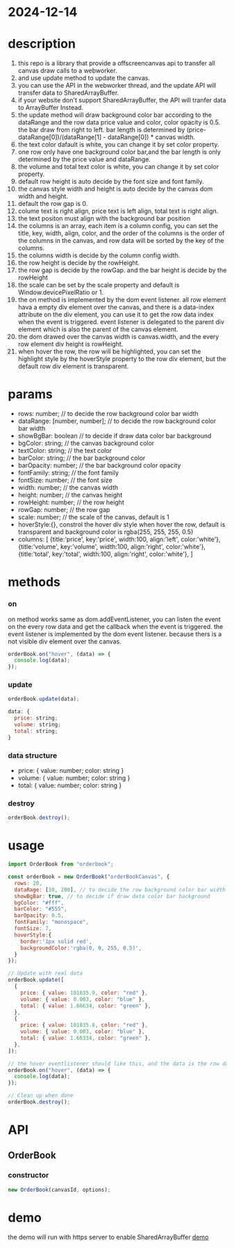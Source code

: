 # 2024-12-14

# description

1. this repo is a library that provide a offscreencanvas api to transfer all canvas draw calls to a webworker.
2. and use update method to update the canvas.
3. you can use the API in the webworker thread, and the update API will transfer data to SharedArrayBuffer.
4. if your website don't support SharedArrayBuffer, the API will tranfer data to ArrayBuffer Instead.
5. the update method will draw background color bar according to the dataRange and the row data price value and color, color opacity is 0.5. the bar draw from right to left. bar length is determined by (price-dataRange[0])/(dataRange[1] - dataRange[0]) \* canvas width.
6. the text color dafault is white, you can change it by set color property.
7. one row only have one background color bar,and the bar length is only determined by the price value and dataRange.
8. the volume and total text color is white, you can change it by set color property.
9. default row height is auto decide by the font size and font family.
10. the canvas style width and height is auto decide by the canvas dom width and height.
11. default the row gap is 0.
12. colume text is right align, price text is left align, total text is right align.
13. the text positon must align with the background bar position
14. the columns is an array, each item is a column config, you can set the title, key, width, align, color, and the order of the columns is the order of the columns in the canvas, and row data will be sorted by the key of the columns.
15. the columns width is decide by the column config width.
16. the row height is decide by the rowHeight.
17. the row gap is decide by the rowGap. and the bar height is decide by the rowHeight
18. the scale can be set by the scale property and default is Window.devicePixelRatio or 1.
19. the on method is implemented by the dom event listener. all row element hava a empty div element over the canvas, and there is a data-index attribute on the div element, you can use it to get the row data index when the event is triggered. event listener is delegated to the parent div element which is also the parent of the canvas element.
20. the dom drawed over the canvas width is canvas.width, and the every row element div height is rowHeight.
21. when hover the row, the row will be highlighted, you can set the highlight style by the hoverStyle property to the row div element, but the default row div element is transparent.

# params

- rows: number; // to decide the row background color bar width
- dataRange: [number, number]; // to decide the row background color bar width
- showBgBar: boolean // to decide if draw data color bar background
- bgColor: string; // the canvas background color
- textColor: string; // the text color
- barColor: string; // the bar background color
- barOpacity: number; // the bar background color opacity
- fontFamily: string; // the font family
- fontSize: number; // the font size
- width: number; // the canvas width
- height: number; // the canvas height
- rowHeight: number; // the row height
- rowGap: number; // the row gap
- scale: number; // the scale of the canvas, default is 1
- hoverStyle:{},  constrol the hover div style when hover the row, default is transparent and background color is rgba(255, 255, 255, 0.5)
- columns: [
  {title:'price', key:'price', width:100, align:'left', color:'white'},
  {title:'volume', key:'volume', width:100, align:'right', color:'white'},
  {title:'total', key:'total', width:100, align:'right', color:'white'},
  ]

# methods

### on

on method works same as dom.addEventListener, you can listen the event on the every row data and get the callback when the event is triggered.
the event listener is implemented by the dom event listener. because thers is a not visible div element over the canvas.

```js
orderBook.on("hover", (data) => {
  console.log(data);
});
```

### update

```js
orderBook.update(data);

data: {
  price: string;
  volume: string;
  total: string;
}
```

### data structure

- price: { value: number; color: string }
- volume: { value: number; color: string }
- total: { value: number; color: string }

### destroy

```js
orderBook.destroy();
```

# usage

```js
import OrderBook from "orderbook";

const orderBook = new OrderBook("orderBookCanvas", {
  rows: 20,
  dataRage: [10, 200], // to decide the row background color bar width
  showBgBar: true, // to decide if draw data color bar background
  bgColor: "#fff",
  barColor: "#555",
  barOpacity: 0.5,
  fontFamily: "monospace",
  fontSize: 7,
  hoverStyle:{
    border:'1px solid red',
    backgroundColor:'rgba(0, 0, 255, 0.5)',
  }
});

// Update with real data
orderBook.update([
  {
    price: { value: 101835.9, color: "red" },
    volume: { value: 0.003, color: "blue" },
    total: { value: 1.66634, color: "green" },
  },
  {
    price: { value: 101835.8, color: "red" },
    volume: { value: 0.003, color: "blue" },
    total: { value: 1.66334, color: "green" },
  },
]);

// the hover eventlistener should like this, and the data is the row data
orderBook.on("hover", (data) => {
  console.log(data);
});

// Clean up when done
orderBook.destroy();
```

# API

## OrderBook

### constructor

```js
new OrderBook(canvasId, options);
```

# demo

the demo will run with https server to enable SharedArrayBuffer
[demo](./demo/index.html)
